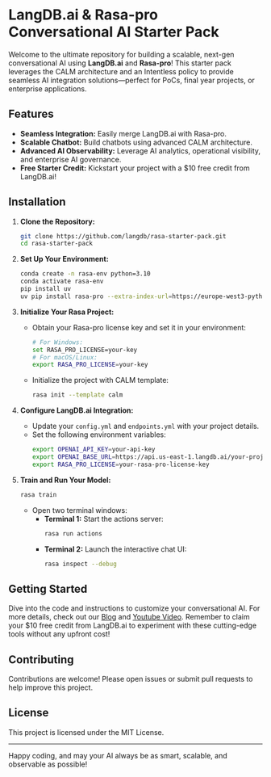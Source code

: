 # LangDB.ai & Rasa-pro Conversational AI Starter Pack

Welcome to the ultimate repository for building a scalable, next-gen conversational AI using **LangDB.ai** and **Rasa-pro**! This starter pack leverages the CALM architecture and an Intentless policy to provide seamless AI integration solutions—perfect for PoCs, final year projects, or enterprise applications.

## Features

- **Seamless Integration:** Easily merge LangDB.ai with Rasa-pro.
- **Scalable Chatbot:** Build chatbots using advanced CALM architecture.
- **Advanced AI Observability:** Leverage AI analytics, operational visibility, and enterprise AI governance.
- **Free Starter Credit:** Kickstart your project with a $10 free credit from LangDB.ai!

## Installation

1. **Clone the Repository:**
   ```bash
   git clone https://github.com/langdb/rasa-starter-pack.git
   cd rasa-starter-pack
   ```

2. **Set Up Your Environment:**
   ```bash
   conda create -n rasa-env python=3.10
   conda activate rasa-env
   pip install uv
   uv pip install rasa-pro --extra-index-url=https://europe-west3-python.pkg.dev/rasa-releases/rasa-pro-python/simple/
   ```

3. **Initialize Your Rasa Project:**
   - Obtain your Rasa-pro license key and set it in your environment:
     ```bash
     # For Windows:
     set RASA_PRO_LICENSE=your-key
     # For macOS/Linux:
     export RASA_PRO_LICENSE=your-key
     ```
   - Initialize the project with CALM template:
     ```bash
     rasa init --template calm
     ```

4. **Configure LangDB.ai Integration:**
   - Update your `config.yml` and `endpoints.yml` with your project details.
   - Set the following environment variables:
     ```bash
     export OPENAI_API_KEY=your-api-key
     export OPENAI_BASE_URL=https://api.us-east-1.langdb.ai/your-project-id/v1
     export RASA_PRO_LICENSE=your-rasa-pro-license-key
     ```

5. **Train and Run Your Model:**
   ```bash
   rasa train
   ```
   - Open two terminal windows:
     - **Terminal 1:** Start the actions server:
       ```bash
       rasa run actions
       ```
     - **Terminal 2:** Launch the interactive chat UI:
       ```bash
       rasa inspect --debug
       ```

## Getting Started

Dive into the code and instructions to customize your conversational AI. For more details, check out our [Blog](https://blog.langdb.ai/how-to-build-an-epic-conversational-ai-with-langdbai-and-rasa-pro-and-get-10-free-credit) and [Youtube Video](https://youtu.be/Se_pEedNe_4). 
Remember to claim your $10 free credit from LangDB.ai to experiment with these cutting-edge tools without any upfront cost!


## Contributing

Contributions are welcome! Please open issues or submit pull requests to help improve this project.

## License

This project is licensed under the MIT License.

---

Happy coding, and may your AI always be as smart, scalable, and observable as possible!